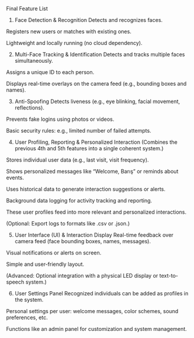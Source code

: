 Final Feature List

1. Face Detection & Recognition
Detects and recognizes faces.

Registers new users or matches with existing ones.

Lightweight and locally running (no cloud dependency).

2. Multi-Face Tracking & Identification
Detects and tracks multiple faces simultaneously.

Assigns a unique ID to each person.

Displays real-time overlays on the camera feed (e.g., bounding boxes and names).

3. Anti-Spoofing
Detects liveness (e.g., eye blinking, facial movement, reflections).

Prevents fake logins using photos or videos.

Basic security rules: e.g., limited number of failed attempts.

4. User Profiling, Reporting & Personalized Interaction
(Combines the previous 4th and 5th features into a single coherent system.)

Stores individual user data (e.g., last visit, visit frequency).

Shows personalized messages like “Welcome, Barış” or reminds about events.

Uses historical data to generate interaction suggestions or alerts.

Background data logging for activity tracking and reporting.

These user profiles feed into more relevant and personalized interactions.

(Optional: Export logs to formats like .csv or .json.)

5. User Interface (UI) & Interaction Display
Real-time feedback over camera feed (face bounding boxes, names, messages).

Visual notifications or alerts on screen.

Simple and user-friendly layout.

(Advanced: Optional integration with a physical LED display or text-to-speech system.)

6. User Settings Panel
Recognized individuals can be added as profiles in the system.

Personal settings per user: welcome messages, color schemes, sound preferences, etc.

Functions like an admin panel for customization and system management.